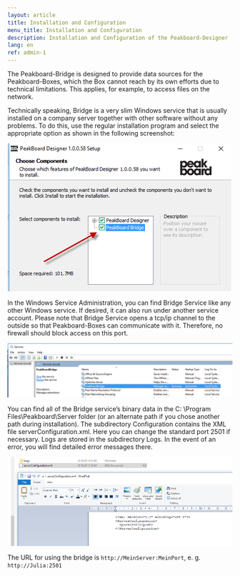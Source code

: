 ```yaml
---
layout: article
title: Installation and Configuration
menu_title: Installation and Configuration
description: Installation and Configuration of the Peakboard-Designer
lang: en
ref: admin-1
---
```


The Peakboard-Bridge is designed to provide data sources for the Peakboard-Boxes, which the Box cannot reach by its own efforts due to technical limitations. This applies, for example, to access files on the network.

Technically speaking, Bridge is a very slim Windows service that is usually installed on a company server together with other software without any problems. To do this, use the regular installation program and select the appropriate option as shown in the following screenshot:

![image_1](/assets/images/admin/install/MiscBridge01.png)

In the Windows Service Administration, you can find Bridge Service like any other Windows service. If desired, it can also run under another service account. Please note that Bridge Service opens a tcp/ip channel to the outside so that Peakboard-Boxes can communicate with it. Therefore, no firewall should block access on this port.

![image_1](/assets/images/admin/install/MiscBridge02.png)

You can find all of the Bridge service’s binary data in the C: \Program Files\Peakboard\Server folder (or an alternate path if you chose another path during installation). The subdirectory Configuration contains the XML file serverConfiguration.xml. Here you can change the standard port 2501 if necessary. Logs are stored in the subdirectory Logs. In the event of an error, you will find detailed error messages there.

![image_1](/assets/images/admin/install/MiscBridge03.png)

The URL for using the bridge is `http://MeinServer:MeinPort`, e. g. `http://Julia:2501`
